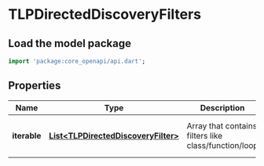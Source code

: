 # TLPDirectedDiscoveryFilters

## Load the model package
```dart
import 'package:core_openapi/api.dart';
```

## Properties
Name | Type | Description | Notes
------------ | ------------- | ------------- | -------------
**iterable** | [**List\<TLPDirectedDiscoveryFilter\>**](TLPDirectedDiscoveryFilter) | Array that contains filters like class/function/loop | [default to const []]




